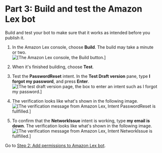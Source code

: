 # Part 3: Build and test the Amazon Lex bot<a name="tutorial-lex-bot-build"></a>

Build and test your bot to make sure that it works as intended before you publish it\.

1. In the Amazon Lex console, choose **Build**\. The build may take a minute or two\.  
![\[The Amazon Lex console, the Build button.\]](http://docs.aws.amazon.com/connect/latest/adminguide/images/tutorial1-lex-custom-bot11.png)

1. When it's finished building, choose **Test**\.

1. Test the **PasswordReset** intent\. In the **Test Draft version** pane, type **I forgot my password**, and press **Enter**\.   
![\[The test draft version page, the box to enter an intent such as I forgot my password.\]](http://docs.aws.amazon.com/connect/latest/adminguide/images/tutorial1-lex-custom-bot12.png)

1. The verification looks like what's shown in the following image\.   
![\[The verification message from Amazon Lex, Intent PasswordReset is fullfilled.\]](http://docs.aws.amazon.com/connect/latest/adminguide/images/tutorial1-lex-custom-bot13.png)

1. To confirm that the **NetworkIssue** intent is working, type **my email is down**\. The verification looks like what's shown in the following image\.   
![\[The verification message from Amazon Lex, Intent NetworkIssue is fullfilled.\]](http://docs.aws.amazon.com/connect/latest/adminguide/images/tutorial1-lex-custom-bot14.png)

Go to [Step 2: Add permissions to Amazon Lex bot](tutorial1-add-permissions-for-bot.md)\.